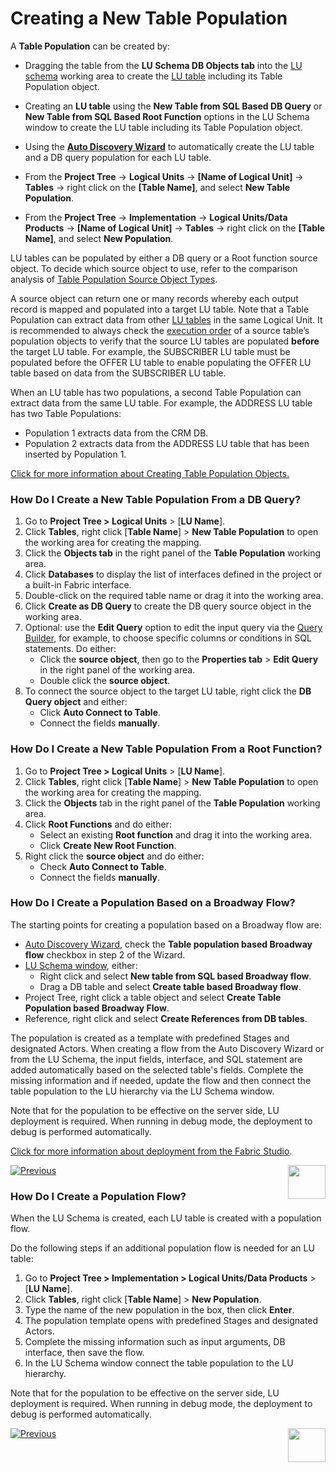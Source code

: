 # Creating a New Table Population

A **Table Population** can be created by:

<studio>

* Dragging the table from the **LU Schema DB Objects tab** into the [LU schema](/articles/03_logical_units/03_LU_schema_window.md) working area to create the [LU table](/articles/06_LU_tables/01_LU_tables_overview.md) including its Table Population object.

* Creating an **LU table** using the **New Table from SQL Based DB Query** or **New Table from SQL Based Root Function** options  in the LU Schema window to create the LU table including its Table Population object.

* Using the [**Auto Discovery Wizard**](/articles/03_logical_units/06_auto_discovery_wizard.md) to  automatically create the LU table and a DB query population for each LU table.


* From the **Project Tree** -> **Logical Units** -> **[Name of Logical Unit]** -> **Tables** -> right click on the **[Table Name]**, and select **New Table Population**. 
</studio>
<web>

* From the **Project Tree** -> **Implementation** -> **Logical Units/Data Products** -> **[Name of Logical Unit]** -> **Tables** -> right click on the **[Table Name]**, and select **New Population**. 
</web>

<studio>

LU tables can be populated by either a DB query or a Root function source object. To decide which source object to use, refer to the comparison analysis of [Table Population Source Object Types](/articles/07_table_population/02_source_object_types.md).

</studio>

A source object can return one or many records whereby each output record is mapped and populated into a target LU table. 
Note that a Table Population can extract data from other [LU tables](/articles/06_LU_tables/01_LU_tables_overview.md) in the same Logical Unit. It is recommended to always check the [execution order](/articles/07_table_population/13_LU_table_population_execution_order.md) of a source table’s population objects to verify that the source LU tables are populated **before** the target LU table. For example, the SUBSCRIBER LU table must be populated before the OFFER LU table to enable populating the OFFER LU table based on data from the SUBSCRIBER LU table.

When an LU table has two populations, a second Table Population can extract data from the same LU table. For example, the ADDRESS LU table has two Table Populations:
*	Population 1 extracts data from the CRM DB.
*	Population 2 extracts data from the ADDRESS LU table that has been inserted by Population 1.

[Click for more information about Creating Table Population Objects.](/articles/07_table_population/03_creating_a_new_table_population.md)

<studio>

### How Do I Create a New Table Population From a DB Query? 

1.	Go to **Project Tree > Logical Units** > [**LU Name**].
2.	Click **Tables**, right click [**Table Name**] > **New Table Population** to open the working area for creating the mapping.
3.	Click the **Objects tab** in the right panel of the **Table Population** working area.
4.	Click **Databases** to display the list of interfaces defined in the project or a built-in Fabric interface. 
5.	Double-click on the required table name or drag it into the working area. 
6.	Click **Create as DB Query** to create the DB query source object in the working area. 
7.	Optional: use the **Edit Query** option to edit the input query via the [Query Builder](/articles/11_query_builder/01_query_builder_overview.md#query-builder-overview), for example, to choose specific columns or conditions in SQL statements. Do either:
    * Click the **source object**, then go to the **Properties tab** > **Edit Query** in the right panel of the working area.
    * Double click the **source object**.
8.	To connect the source object to the target LU table, right click the **DB Query object** and either:
    * Click **Auto Connect to Table**.
    * Connect the fields **manually**.

### How Do I Create a New Table Population From a Root Function? 

1.	Go to **Project Tree > Logical Units** > [**LU Name**].
2.	Click **Tables**, right click [**Table Name**] > **New Table Population** to open the working area for creating the mapping.
3.	Click the **Objects** tab in the right panel of the **Table Population** working area.
4.	Click **Root Functions** and do either:
    * Select an existing **Root function** and drag it into the working area. 
    * Click **Create New Root Function**.
5.	Right click the **source object** and do either:
    * Check **Auto Connect to Table**.
    * Connect the fields **manually**.

### How Do I Create a Population Based on a Broadway Flow?

The starting points for creating a population based on a Broadway flow are:

* [Auto Discovery Wizard](/articles/03_logical_units/06_auto_discovery_wizard.md), check the **Table population based Broadway flow** checkbox in step 2 of the Wizard.
* [LU Schema window](/articles/03_logical_units/03_LU_schema_window.md#logical-unit-lu-schema), either:
  * Right click and select **New table from SQL based Broadway flow**.
  * Drag a DB table and select **Create table based Broadway flow**.
* Project Tree, right click a table object and select **Create Table Population based Broadway Flow**.
* Reference, right click and select **Create References from DB tables**.

The population is created as a template with predefined Stages and designated Actors. When creating a flow from the Auto Discovery Wizard or from the LU Schema, the input fields, interface, and SQL statement are added automatically based on the selected table's fields. Complete the missing information and if needed, update the flow and then connect the table population to the LU hierarchy via the LU Schema window.

Note that for the population to be effective on the server side, LU deployment is required. When running in debug mode, the deployment to debug is performed automatically.

[Click for more information about deployment from the Fabric Studio](/articles/16_deploy_fabric/02_deploy_from_Fabric_Studio.md).



[![Previous](/articles/images/Previous.png)](/articles/07_table_population/02_source_object_types.md)[<img align="right" width="60" height="54" src="/articles/images/Next.png">](14_table_population_based_Broadway.md)

</studio>

<web>

### How Do I Create a Population Flow?

When the LU Schema is created, each LU table is created with a population flow.

Do the following steps if an additional population flow is needed for an LU table:

1.	Go to **Project Tree > Implementation > Logical Units/Data Products** > [**LU Name**].
2.	Click **Tables**, right click [**Table Name**] > **New Population**. 
3. Type the name of the new population in the box, then click **Enter**.
4. The population template opens with predefined Stages and designated Actors.
5.	Complete the missing information such as input arguments, DB interface, then save the flow.
6.	In the LU Schema window connect the table population to the LU hierarchy.

Note that for the population to be effective on the server side, LU deployment is required. When running in debug mode, the deployment to debug is performed automatically.



[![Previous](/articles/images/Previous.png)](01_table_population_overview.md)[<img align="right" width="60" height="54" src="/articles/images/Next.png">](14_table_population_based_Broadway.md)

</web>
